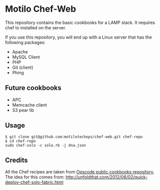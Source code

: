 Motilo Chef-Web
============
This repository contains the basic cookbooks for a LAMP stack. It requires chef to installed on the server.

If you use this repository, you will end up with a Linux server that has the
following packages:

* Apache
* MySQL Client
* PHP
* Git (client)
* Phing


Future cookbooks
-----
* APC
* Memcache client
* S3 pear lib

Usage
-----

```
$ git clone git@github.com:motilotechops/chef-web.git chef-repo
$ cd chef-repo
sudo chef-solo -c solo.rb -j dna.json

```

Credits
-------

All the Chef recipes are taken from [Opscode public cookbooks repository](http://github.com/opscode/cookbooks),
The idea for this comes from: http://unfoldthat.com/2012/06/02/quick-deploy-chef-solo-fabric.html